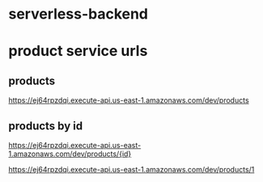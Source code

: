 # serverless-backend

# product service urls

## products

https://ej64rpzdqi.execute-api.us-east-1.amazonaws.com/dev/products

## products by id

https://ej64rpzdqi.execute-api.us-east-1.amazonaws.com/dev/products/{id}

https://ej64rpzdqi.execute-api.us-east-1.amazonaws.com/dev/products/1
